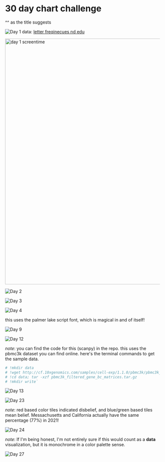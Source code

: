 # 30 day chart challenge
^^ as the title suggests

![Day 1](https://github.com/ClaireBookworm/30daychartchallenge/blob/main/day1-vowels-claire.png)
data: [letter freqinecues nd edu](https://www3.nd.edu/~busiforc/handouts/cryptography/letterfrequencies.html)


<img src="https://github.com/ClaireBookworm/30daychartchallenge/blob/main/day1-parttowhole.png" alt="day 1 screentime" width="800"/>


![Day 2](https://github.com/ClaireBookworm/30daychartchallenge/blob/main/Day%202_%20Pictogram.png)


![Day 3](https://github.com/ClaireBookworm/30daychartchallenge/blob/main/Day%203_%20History.png)

![Day 4](https://github.com/ClaireBookworm/30daychartchallenge/blob/main/Day%204_%20Magical.png)

this uses the palmer lake script font, which is magical in and of itself! 

![Day 9](https://github.com/ClaireBookworm/30daychartchallenge/blob/main/Day%209_%20Statistics.png)

![Day 12](https://github.com/ClaireBookworm/30daychartchallenge/blob/main/Day%2012_%20Strips%20(gene%20expression).png)

*note*: you can find the code for this (scanpy) in the repo. this uses the pbmc3k dataset you can find online. here's the terminal commands to get the sample data.

```python
# !mkdir data
# !wget http://cf.10xgenomics.com/samples/cell-exp/1.1.0/pbmc3k/pbmc3k_filtered_gene_bc_matrices.tar.gz -O data/pbmc3k_filtered_gene_bc_matrices.tar.gz
# !cd data; tar -xzf pbmc3k_filtered_gene_bc_matrices.tar.gz
# !mkdir write`
```

![Day 13](https://github.com/ClaireBookworm/30daychartchallenge/blob/main/Day%2013_%20Correlation.png)

![Day 23](https://github.com/ClaireBookworm/30daychartchallenge/blob/main/Day%2023_%20Tiles.png)

*note*: red based color tiles indicated disbelief, and blue/green based tiles mean belief. Messachusetts and California actually have the same percentage (77%) in 2021! 

![Day 24](https://github.com/ClaireBookworm/30daychartchallenge/blob/main/Day%2024_%20Monochrome.png)

*note*: If I'm being honest, I'm not entirely sure if this would count as a **data** visualization, but it is monochrome in a color palette sense. 

![Day 27](https://github.com/ClaireBookworm/30daychartchallenge/blob/main/Day%2027_%20Educational.png)


